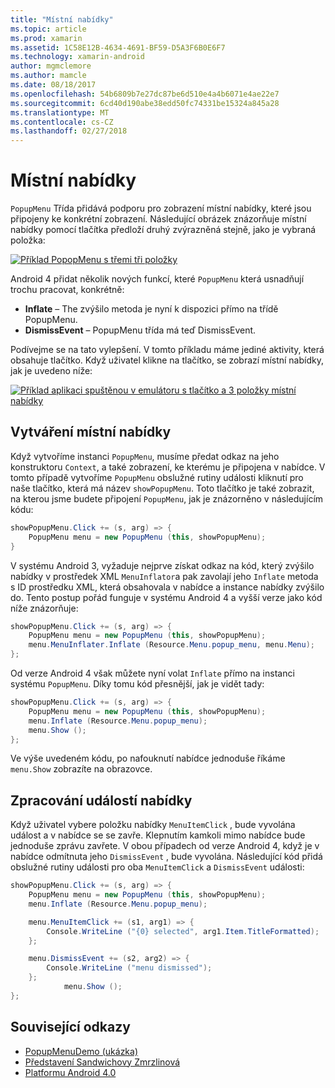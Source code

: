 ```yaml
---
title: "Místní nabídky"
ms.topic: article
ms.prod: xamarin
ms.assetid: 1C58E12B-4634-4691-BF59-D5A3F6B0E6F7
ms.technology: xamarin-android
author: mgmclemore
ms.author: mamcle
ms.date: 08/18/2017
ms.openlocfilehash: 54b6809b7e27dc87be6d510e4a4b6071e4ae22e7
ms.sourcegitcommit: 6cd40d190abe38edd50fc74331be15324a845a28
ms.translationtype: MT
ms.contentlocale: cs-CZ
ms.lasthandoff: 02/27/2018
---
```

# <a name="popup-menu"></a>Místní nabídky

`PopupMenu` Třída přidává podporu pro zobrazení místní nabídky, které jsou připojeny ke konkrétní zobrazení. Následující obrázek znázorňuje místní nabídky pomocí tlačítka předloží druhý zvýrazněná stejně, jako je vybraná položka:

 [ ![Příklad PopopMenu s třemi tři položky](popup-menu-images/20-popupmenu.png)](popup-menu-images/20-popupmenu.png)

Android 4 přidat několik nových funkcí, které `PopupMenu` která usnadňují trochu pracovat, konkrétně:

-   **Inflate** &ndash; The zvýšilo metoda je nyní k dispozici přímo na třídě PopupMenu.
-   **DismissEvent** &ndash; PopupMenu třída má teď DismissEvent.

Podívejme se na tato vylepšení. V tomto příkladu máme jediné aktivity, která obsahuje tlačítko. Když uživatel klikne na tlačítko, se zobrazí místní nabídky, jak je uvedeno níže:

 [ ![Příklad aplikaci spuštěnou v emulátoru s tlačítko a 3 položky místní nabídky](popup-menu-images/06-popupmenu.png)](popup-menu-images/06-popupmenu.png)

<a name="Creating_a_Popup_Menu" />

## <a name="creating-a-popup-menu"></a>Vytváření místní nabídky

Když vytvoříme instanci `PopupMenu`, musíme předat odkaz na jeho konstruktoru `Context`, a také zobrazení, ke kterému je připojena v nabídce. V tomto případě vytvoříme `PopupMenu` obslužné rutiny události kliknutí pro naše tlačítko, která má název `showPopupMenu`.
Toto tlačítko je také zobrazit, na kterou jsme budete připojení `PopupMenu`, jak je znázorněno v následujícím kódu:

```csharp
showPopupMenu.Click += (s, arg) => {
    PopupMenu menu = new PopupMenu (this, showPopupMenu);
}
```

V systému Android 3, vyžaduje nejprve získat odkaz na kód, který zvýšilo nabídky v prostředek XML `MenuInflator`a pak zavolají jeho `Inflate` metoda s ID prostředku XML, která obsahovala v nabídce a instance nabídky zvýšilo do. Tento postup pořád funguje v systému Android 4 a vyšší verze jako kód níže znázorňuje:

```csharp
showPopupMenu.Click += (s, arg) => {
    PopupMenu menu = new PopupMenu (this, showPopupMenu);
    menu.MenuInflater.Inflate (Resource.Menu.popup_menu, menu.Menu);
};
```

Od verze Android 4 však můžete nyní volat `Inflate` přímo na instanci systému `PopupMenu`. Díky tomu kód přesnější, jak je vidět tady:

```csharp
showPopupMenu.Click += (s, arg) => {
    PopupMenu menu = new PopupMenu (this, showPopupMenu);
    menu.Inflate (Resource.Menu.popup_menu);
    menu.Show ();
};
```

Ve výše uvedeném kódu, po nafouknutí nabídce jednoduše říkáme `menu.Show` zobrazíte na obrazovce.

<a name="Handling_Menu_Events" />

## <a name="handling-menu-events"></a>Zpracování událostí nabídky

Když uživatel vybere položku nabídky `MenuItemClick` , bude vyvolána událost a v nabídce se se zavře. Klepnutím kamkoli mimo nabídce bude jednoduše zprávu zavřete. V obou případech od verze Android 4, když je v nabídce odmítnuta jeho `DismissEvent` , bude vyvolána. Následující kód přidá obslužné rutiny události pro oba `MenuItemClick` a `DismissEvent` události:

```csharp
showPopupMenu.Click += (s, arg) => {
    PopupMenu menu = new PopupMenu (this, showPopupMenu);
    menu.Inflate (Resource.Menu.popup_menu);

    menu.MenuItemClick += (s1, arg1) => {
        Console.WriteLine ("{0} selected", arg1.Item.TitleFormatted);
    };

    menu.DismissEvent += (s2, arg2) => {
        Console.WriteLine ("menu dismissed");
    };
            menu.Show ();
};
```



## <a name="related-links"></a>Související odkazy

- [PopupMenuDemo (ukázka)](https://developer.xamarin.com/samples/monodroid/PopupMenuDemo/)
- [Představení Sandwichovy Zmrzlinová](http://www.android.com/about/ice-cream-sandwich/)
- [Platformu Android 4.0](http://developer.android.com/sdk/android-4.0.html)
